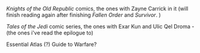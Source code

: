 
*Knights of the Old Republic* comics, the ones with Zayne Carrick in it (will finish reading again after finishing *Fallen Order* and *Survivor*. )

*Tales of the Jedi* comic series, the ones with Exar Kun and Ulic Qel Droma - (the ones i've read the epilogue to)

Essential Atlas (?) Guide to Warfare?